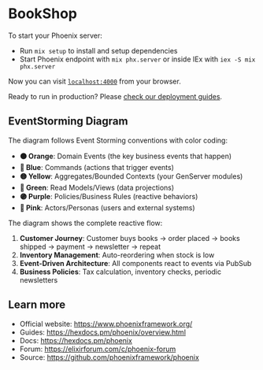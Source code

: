 # BookShop

To start your Phoenix server:

* Run `mix setup` to install and setup dependencies
* Start Phoenix endpoint with `mix phx.server` or inside IEx with `iex -S mix phx.server`

Now you can visit [`localhost:4000`](http://localhost:4000) from your browser.

Ready to run in production? Please [check our deployment guides](https://hexdocs.pm/phoenix/deployment.html).

## EventStorming Diagram

The diagram follows Event Storming conventions with color coding:

- **🟠 Orange**: Domain Events (the key business events that happen)
- **📘 Blue**: Commands (actions that trigger events)
- **🟡 Yellow**: Aggregates/Bounded Contexts (your GenServer modules)
- **📗 Green**: Read Models/Views (data projections)
- **🟣 Purple**: Policies/Business Rules (reactive behaviors)
- **👤 Pink**: Actors/Personas (users and external systems)

The diagram shows the complete reactive flow:

1. **Customer Journey**: Customer buys books → order placed → books shipped → payment → newsletter → repeat
2. **Inventory Management**: Auto-reordering when stock is low
3. **Event-Driven Architecture**: All components react to events via PubSub
4. **Business Policies**: Tax calculation, inventory checks, periodic newsletters

## Learn more

* Official website: https://www.phoenixframework.org/
* Guides: https://hexdocs.pm/phoenix/overview.html
* Docs: https://hexdocs.pm/phoenix
* Forum: https://elixirforum.com/c/phoenix-forum
* Source: https://github.com/phoenixframework/phoenix
